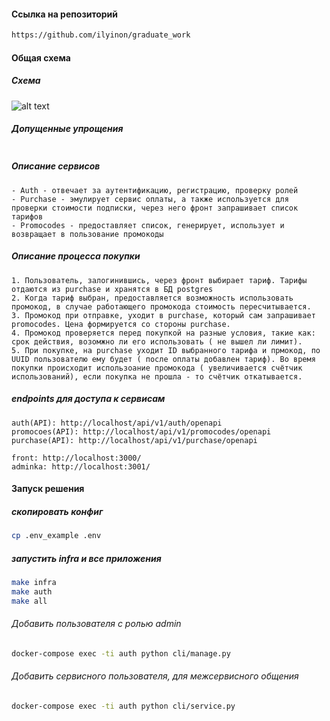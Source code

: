 #### Ссылка на репозиторий
```bash
https://github.com/ilyinon/graduate_work
```

#### Общая схема
##### Схема
![alt text](https://www.plantuml.com/plantuml/png/ZLHDQzj04BtlhnXyJlv03oM-57eflWSTDhBgYDYIaTPGA0KdgTj32avAJwNGbXvwTKrCX6sfVs7s7_LDLd6os38rtkytRzwyCJxAZSxCQD1NoiIc7n5_uuANTioLFUS5rZaNs9KyirF2DBOJN5pm0g0BUmd0Z8PPEaZ3j1lbIkdGf1dnTwvuPJ_n7TOvmYG0vuVdQxxbDHALGWwUiK2GSgpKK8TdkXTHYpzpYGHuH6mfK5uGt_2CLnYbasUlMcyLuNFygXSdRmBrxWb3d9WeItIVsfsNBQfnxP4v3TosCyh2Kvr73yTD6JxDS7JIZqDwdQM9sT2ya5D3EX_PxWxYv4pVOrLN6tsYSw0xQMvwMPHl2_ELU4eTYMgobmuFdzFnKxs1QlRQeNtL0JqZ_iL_1GNc5NXhu-MguZN64kCMpo1LVZB7-9-D2r18tJLVYRJhNiTN6jPrgqS71Eiv9CWV8Fx35UgQaJrl5EkJECSb_5haYbZCXNqFmKkOz07xAIalrsFS_Z2rQNj3RNjY3xRqsokrGqRz2t8E_7Pipki29i2D2LXWU6CFCUOatnl-ufcpnVvp1nkc4i8hNA-TTEJb2bc4trvYbP8c1-vcXO8_ReAbKmX4vI92EKlt9xPJHA-bEF0KGb2V-SvLe8wYf8k_idy0)

##### Допущенные упрощения
```
```

##### Описание сервисов
```
- Auth - отвечает за аутентификацию, регистрацию, проверку ролей
- Purchase - эмулирует сервис оплаты, а также используется для проверки стоимости подписки, через него фронт запрашивает список тарифов
- Promocodes - предоставляет список, генерирует, использует и возвращает в пользование промокоды
```


##### Описание процесса покупки
```
1. Пользователь, залогинившись, через фронт выбирает тариф. Тарифы отдаются из purchase и хранятся в БД postgres
2. Когда тариф выбран, предоставляется возможность использовать промокод, в случае работающего промокода стоимость пересчитывается.
3. Промокод при отправке, уходит в purchase, который сам запрашивает promocodes. Цена формируется со стороны purchase. 
4. Промокод проверяется перед покупкой на разные условия, такие как: срок действия, возомжно ли его использовать ( не вышел ли лимит).
5. При покупке, на purchase уходит ID выбранного тарифа и прмокод, по UUID пользователю ему будет ( после оплаты добавлен тариф). Во время покупки происходит использоание промокода ( увеличивается счётчик использований), если покупка не прошла - то счётчик откатывается.
```

##### endpoints для доступа к сервисам
```
auth(API): http://localhost/api/v1/auth/openapi
promocoes(API): http://localhost/api/v1/promocodes/openapi
purchase(API): http://localhost/api/v1/purchase/openapi

front: http://localhost:3000/
adminka: http://localhost:3001/
```


#### Запуск решения
##### скопировать конфиг
```bash
cp .env_example .env
```

##### запустить infra и все приложения
```bash
make infra
make auth
make all
```


###### Добавить пользователя с ролью admin
```bash
docker-compose exec -ti auth python cli/manage.py
```

###### Добавить сервисного пользователя, для межсервисного общения
```bash
docker-compose exec -ti auth python cli/service.py
```
